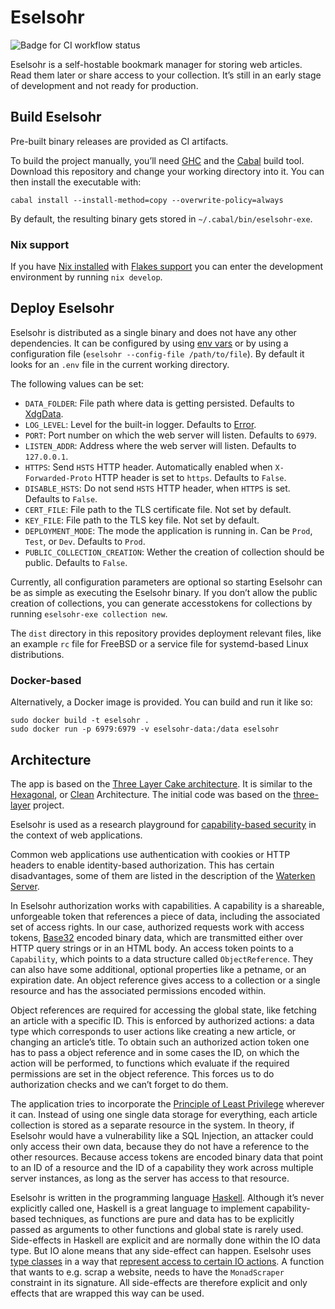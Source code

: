 # Eselsohr

![Badge for CI workflow status](https://github.com/mkoppmann/eselsohr/actions/workflows/ci.yml/badge.svg)

Eselsohr is a self-hostable bookmark manager for storing web articles.
Read them later or share access to your collection.
It’s still in an early stage of development and not ready for production.

## Build Eselsohr

Pre-built binary releases are provided as CI artifacts.

To build the project manually, you’ll need [GHC](https://en.wikipedia.org/wiki/Glasgow_Haskell_Compiler) and the [Cabal](https://www.haskell.org/cabal/) build tool.
Download this repository and change your working directory into it.
You can then install the executable with:

```shell
cabal install --install-method=copy --overwrite-policy=always
```

By default, the resulting binary gets stored in `~/.cabal/bin/eselsohr-exe`.

### Nix support

If you have [Nix installed](https://nixos.org/download.html) with [Flakes support](https://nixos.wiki/wiki/Flakes) you can enter the development environment by running `nix develop`.

## Deploy Eselsohr

Eselsohr is distributed as a single binary and does not have any other dependencies.
It can be configured by using [env vars](https://en.wikipedia.org/wiki/Environment_variable) or by using a configuration file (`eselsohr --config-file /path/to/file`).
By default it looks for an `.env` file in the current working directory.

The following values can be set:

* `DATA_FOLDER`: File path where data is getting persisted.
    Defaults to [XdgData](https://hackage.haskell.org/package/directory-1.3.6.1/docs/System-Directory.html#v:XdgData).
* `LOG_LEVEL`: Level for the built-in logger.
    Defaults to [Error](https://hackage.haskell.org/package/co-log-core-0.2.1.1/docs/Colog-Core-Severity.html#t:Severity).
* `PORT`: Port number on which the web server will listen.
    Defaults to `6979`.
* `LISTEN_ADDR`: Address where the web server will listen.
    Defaults to `127.0.0.1`.
* `HTTPS`: Send `HSTS` HTTP header.
    Automatically enabled when `X-Forwarded-Proto` HTTP header is set to `https`.
    Defaults to `False`.
* `DISABLE_HSTS`: Do not send `HSTS` HTTP header, when `HTTPS` is set.
    Defaults to `False`.
* `CERT_FILE`: File path to the TLS certificate file.
    Not set by default.
* `KEY_FILE`: File path to the TLS key file.
    Not set by default.
* `DEPLOYMENT_MODE`: The mode the application is running in.
    Can be `Prod`, `Test`, or `Dev`.
    Defaults to `Prod`.
* `PUBLIC_COLLECTION_CREATION`: Wether the creation of collection should be public.
    Defaults to `False`.

Currently, all configuration parameters are optional so starting Eselsohr can be as simple as executing the Eselsohr binary.
If you don’t allow the public creation of collections, you can generate accesstokens for collections by running `eselsohr-exe collection new`.

The `dist` directory in this repository provides deployment relevant files, like an example `rc` file for FreeBSD or a service file for systemd-based Linux distributions.

### Docker-based

Alternatively, a Docker image is provided.
You can build and run it like so:

```shell
sudo docker build -t eselsohr .
sudo docker run -p 6979:6979 -v eselsohr-data:/data eselsohr
```

## Architecture

The app is based on the [Three Layer Cake architecture](https://www.parsonsmatt.org/2018/03/22/three_layer_haskell_cake.html).
It is similar to the [Hexagonal](https://en.wikipedia.org/wiki/Hexagonal_architecture_(software)), or [Clean](https://blog.cleancoder.com/uncle-bob/2012/08/13/the-clean-architecture.html) Architecture.
The initial code was based on the [three-layer](https://github.com/Holmusk/three-layer) project.

Eselsohr is used as a research playground for [capability-based security](https://en.wikipedia.org/wiki/Capability-based_security) in the context of web applications.

Common web applications use authentication with cookies or HTTP headers to enable identity-based authorization.
This has certain disadvantages, some of them are listed in the description of the [Waterken Server](http://waterken.sourceforge.net/web-key/).

In Eselsohr authorization works with capabilities.
A capability is a shareable, unforgeable token that references a piece of data, including the associated set of access rights.
In our case, authorized requests work with access tokens, [Base32](https://en.wikipedia.org/wiki/Base32) encoded binary data, which are transmitted either over HTTP query strings or in an HTML body.
An access token points to a `Capability`, which points to a data structure called `ObjectReference`.
They can also have some additional, optional properties like a petname, or an expiration date.
An object reference gives access to a collection or a single resource and has the associated permissions encoded within.

Object references are required for accessing the global state, like fetching an article with a specific ID.
This is enforced by authorized actions: a data type which corresponds to user actions like creating a new article, or changing an article’s title.
To obtain such an authorized action token one has to pass a object reference and in some cases the ID, on which the action will be performed, to functions which evaluate if the required permissions are set in the object reference.
This forces us to do authorization checks and we can’t forget to do them.

The application tries to incorporate the [Principle of Least Privilege](https://en.wikipedia.org/wiki/Principle_of_least_privilege) wherever it can.
Instead of using one single data storage for everything, each article collection is stored as a separate resource in the system.
In theory, if Eselsohr would have a vulnerability like a SQL Injection, an attacker could only access their own data, because they do not have a reference to the other resources.
Because access tokens are encoded binary data that point to an ID of a resource and the ID of a capability they work across multiple server instances, as long as the server has access to that resource.

Eselsohr is written in the programming language [Haskell](https://en.wikipedia.org/wiki/Haskell_(programming_language)).
Although it’s never explicitly called one, Haskell is a great language to implement capability-based techniques, as functions are pure and data has to be explicitly passed as arguments to other functions and global state is rarely used.
Side-effects in Haskell are explicit and are normally done within the IO data type.
But IO alone means that any side-effect can happen.
Eselsohr uses [type classes](https://www.haskell.org/tutorial/classes.html) in a way that [represent access to certain IO actions](https://chrispenner.ca/posts/monadio-considered-harmful).
A function that wants to e.g. scrap a website, needs to have the `MonadScraper` constraint in its signature.
All side-effects are therefore explicit and only effects that are wrapped this way can be used.
